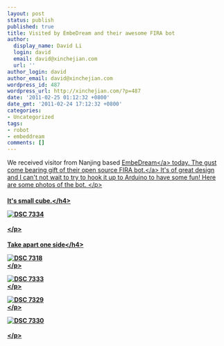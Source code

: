 ```yaml
---
layout: post
status: publish
published: true
title: Visited by EmbeDream and their awesome FIRA bot
author:
  display_name: David Li
  login: david
  email: david@xinchejian.com
  url: ''
author_login: david
author_email: david@xinchejian.com
wordpress_id: 487
wordpress_url: http://xinchejian.com/?p=487
date: '2011-02-25 01:12:32 +0800'
date_gmt: '2011-02-24 17:12:32 +0800'
categories:
- Uncategorized
tags:
- robot
- embeddream
comments: []
---
```

<p>We received visitor from Nanjing based <a href="http:&#47;&#47;www.embedream.com&#47;" target="_blank">EmbeDream<&#47;a> today. The gust come bearing gift of their open source <a href="http:&#47;&#47;code.google.com&#47;p&#47;fira-mirosot-robot&#47;" target="_blank">FIRA bot.<&#47;a> It's of great design and I can't not wait to try to hook it up to Arduino to have some fun! Here are some photos of the bot. <&#47;p></p>
<h4>It's small cube.<&#47;h4></p>
<p>
<img style="display:block; margin-left:auto; margin-right:auto;" src="http:&#47;&#47;xinchejian.com&#47;wp-content&#47;uploads&#47;2011&#47;02&#47;DSC_73341.jpg" alt="DSC 7334" title="DSC_7334.jpg" border="0"&#47;><br />
<&#47;p></p>
<h4>Take apart one side<&#47;h4></p>
<p><img style="display:block; margin-left:auto; margin-right:auto;" src="http:&#47;&#47;xinchejian.com&#47;wp-content&#47;uploads&#47;2011&#47;02&#47;DSC_73181.jpg" alt="DSC 7318" title="DSC_7318.JPG" border="0"&#47;><&#47;p></p>
<p><img style="display:block; margin-left:auto; margin-right:auto;" src="http:&#47;&#47;xinchejian.com&#47;wp-content&#47;uploads&#47;2011&#47;02&#47;DSC_7333.jpg" alt="DSC 7333" title="DSC_7333.JPG" border="0"&#47;><&#47;p></p>
<p><img style="display:block; margin-left:auto; margin-right:auto;" src="http:&#47;&#47;xinchejian.com&#47;wp-content&#47;uploads&#47;2011&#47;02&#47;DSC_7329.jpg" alt="DSC 7329" title="DSC_7329.JPG" border="0"&#47;><&#47;p></p>
<p><img style="display:block; margin-left:auto; margin-right:auto;" src="http:&#47;&#47;xinchejian.com&#47;wp-content&#47;uploads&#47;2011&#47;02&#47;DSC_7330.jpg" alt="DSC 7330" title="DSC_7330.JPG" border="0"&#47;><br />
<&#47;p></p>
